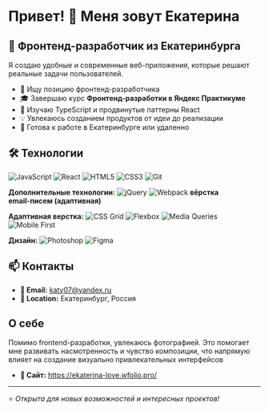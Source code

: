 # Привет! 👋 Меня зовут Екатерина

## 🚀 Фронтенд-разработчик из Екатеринбурга

Я создаю удобные и современные веб-приложения, которые решают реальные задачи пользователей.

- 💼 Ищу позицию фронтенд-разработчика
- 🎓 Завершаю курс **Фронтенд-разработки в Яндекс Практикуме**
- 🌱 Изучаю TypeScript и продвинутые паттерны React
- 💡 Увлекаюсь созданием продуктов от идеи до реализации
- 📍 Готова к работе в Екатеринбурге или удаленно

## 🛠 Технологии

![JavaScript](https://img.shields.io/badge/JavaScript-F7DF1E?style=for-the-badge&logo=javascript&logoColor=black)
![React](https://img.shields.io/badge/React-61DAFB?style=for-the-badge&logo=react&logoColor=black)
![HTML5](https://img.shields.io/badge/HTML5-E34F26?style=for-the-badge&logo=html5&logoColor=white)
![CSS3](https://img.shields.io/badge/CSS3-1572B6?style=for-the-badge&logo=css3&logoColor=white)
![Git](https://img.shields.io/badge/Git-F05032?style=for-the-badge&logo=git&logoColor=white)

**Дополнительные технологии:**
![jQuery](https://img.shields.io/badge/jQuery-0769AD?style=for-the-badge&logo=jquery&logoColor=white)
![Webpack](https://img.shields.io/badge/Webpack-8DD6F9?style=for-the-badge&logo=webpack&logoColor=black)
**вёрстка email‑писем (адаптивная)**

**Адаптивная верстка:**
![CSS Grid](https://img.shields.io/badge/CSS_Grid-1572B6?style=for-the-badge&logo=css3&logoColor=white)
![Flexbox](https://img.shields.io/badge/Flexbox-1572B6?style=for-the-badge&logo=css3&logoColor=white)
![Media Queries](https://img.shields.io/badge/Media_Queries-1572B6?style=for-the-badge&logo=css3&logoColor=white)
![Mobile First](https://img.shields.io/badge/Mobile_First-1572B6?style=for-the-badge&logo=css3&logoColor=white)

**Дизайн:**
![Photoshop](https://img.shields.io/badge/Adobe%20Photoshop-31A8FF?style=for-the-badge&logo=adobephotoshop&logoColor=white)
![Figma](https://img.shields.io/badge/Figma-F24E1E?style=for-the-badge&logo=figma&logoColor=white)

## 📫 Контакты

- **📧 Email:** katy07@yandex.ru
- **📍 Location:** Екатеринбург, Россия

## О себе
Помимо frontend-разработки, увлекаюсь фотографией. 
Это помогает мне развивать насмотренность и чувство композиции, 
что напрямую влияет на создание визуально привлекательных интерфейсов 
- **📸 Сайт:** https://ekaterina-love.wfolio.pro/


---

⭐ *Открыта для новых возможностей и интересных проектов!*

